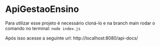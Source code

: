 # ApiGestaoEnsino

Para utilizar esse projeto é necessário cloná-lo e na branch main rodar o comando no terminal:
`node index.js`

Após isso acesse a seguinte url: http://localhost:8080/api-docs/
